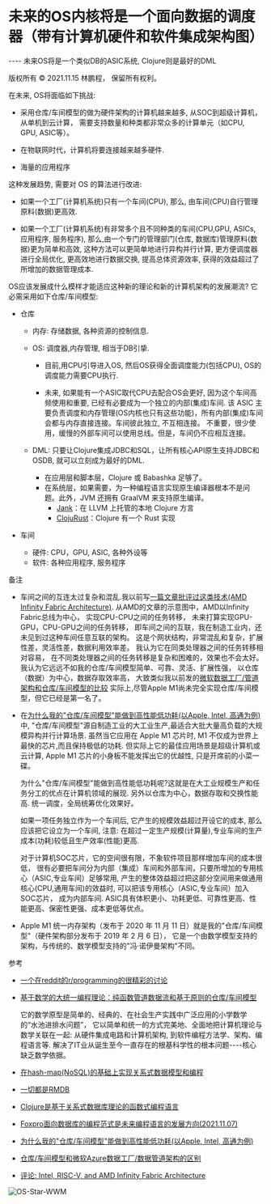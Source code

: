 # 未来的OS内核将是一个面向数据的调度器（带有计算机硬件和软件集成架构图）

---- 未来OS将是一个类似DB的ASIC系统, Clojure则是最好的DML

版权所有 © 2021.11.15 林鹏程， 保留所有权利。

在未来, OS将面临如下挑战:

- 采用仓库/车间模型的做为硬件架构的计算机越来越多, 从SOC到超级计算机，从单机到云计算， 需要支持数量和种类都非常众多的计算单元（如CPU, GPU, ASIC等）。

- 在物联网时代，计算机将要连接越来越多硬件.

- 海量的应用程序

这种发展趋势, 需要对 OS 的算法进行改进:

- 如果一个工厂(计算机系统)只有一个车间(CPU), 那么, 由车间(CPU)自行管理原料(数据)更高效.

- 如果一个工厂(计算机系统)有非常多个且不同种类的车间(CPU,GPU, ASICs, 应用程序, 服务程序), 
  那么,由一个专门的管理部门(仓库, 数据库)管理原料(数据)更为简单和高效, 这种方法可以更简单地进行异构并行计算, 
  更方便调度器进行全局优化, 更高效地进行数据交换, 提高总体资源效率, 获得的效益超过了所增加的数据管理成本.

OS应该发展成什么模样才能适应这种新的理论和新的计算机架构的发展潮流?
它必需采用如下仓库/车间模型:

- 仓库 

  - 内存: 存储数据, 各种资源的控制信息.
  
  - OS: 调度器,内存管理, 相当于DB引挚.
  
    - 目前,用CPU引导进入OS, 然后OS获得全面调度能力(包括CPU), OS的调度能力需要CPU执行. 
    
    - 未来, 如果能有一个ASIC取代CPU去配合OS会更好, 因为这个车间高频使用和重要, 已经有必要成为一个独立的内部(集成)车间.
      该 ASIC 主要负责调度和内存管理(OS内核也只有这些功能)，所有内部(集成)车间会都与内存直接连接。车间彼此独立, 不互相连接。
      不重要，很少使用，缓慢的外部车间可以使用总线。但是，车间仍不应相互连接。

  - DML: 只要让Clojure集成JDBC和SQL，让所有核心API原生支持JDBC和OSDB, 就可以立刻成为最好的DML.
    - 在应用层和脚本层，Clojure 或 Babashka 足够了。
    - 在系统层，如果需要，为一种编程语言实现原生编译器根本不是问题。此外，JVM 还拥有 GraalVM 来支持原生编译。
      - [Jank](https://github.com/jank-lang/jank)：在 LLVM 上托管的本地 Clojure 方言
      - [ClojuRust](https://github.com/clojurust/clojurust)：Clojure 有一个 Rust 实现
  
- 车间
  - 硬件: CPU，GPU, ASIC, 各种外设等
  - 软件: 各种应用程序, 服务程序

备注

- 车间之间的互连太过复杂和混乱.我以前写[一篇文章批评过这类技术(AMD Infinity Fabric Architecture)](./Intel_RISC_V.md).
  从AMD的文章的示意图中，AMD以Infinity Fabric总线为中心， 实现CPU-CPU之间的任务转移，
  未来打算实现GPU-GPU，CPU-GPU之间的任务转移， 即车间之间的互联，我在制造工业内，还未见到过这种车间任意互联的架构。 
  这是个网状结构，非常混乱和复杂，扩展性差，灵活性差，数据利用效率差。 
  我认为它在同类处理器之间的任务转移相对容易， 在不同类处理器之间的任务转移是复杂和困难的，效果也不会太好。 
  我认为它远远不如我的仓库/车间模型简单、可靠、灵活、扩展性强， 以仓库（数据）为中心，数据存取效率高，
  大致类似我以前发的[微软数据工厂/管道架构和仓库/车间模型的比较](./diff_WWModel_AzureDataFactoryPipe_cn.md)
  实际上,尽管Apple M1尚未完全实现仓库/车间模型，但它已经是第一名了。
  
- 在[为什么我的"仓库/车间模型"能做到高性能低功耗(以Apple, Intel, 高通为例)](./why_wwmodel_fast.md)中,
  "仓库/车间模型"源自制造工业的大工业生产,最适合大批大量高负载的大规模异构并行计算场景. 
  虽然当它应用在 Apple M1 芯片时, M1 不仅成为世界上最快的芯片,而且保持极低的功耗. 
  但实际上它的最佳应用场景是超级计算机或云计算, Apple M1 芯片的小身板不能发挥出它的优越性, 
  只是开席前的小菜一碟。

  为什么"仓库/车间模型"能做到高性能低功耗呢?这就是在大工业规模生产和任务分工的优点在计算机领域的展现. 
  另外以仓库为中心，数据存取和交换性能高. 统一调度，全局统筹优化效果好。

  如果一项任务独立作为一个车间后, 它产生的规模效益超过开设它的成本, 那么应该把它设立为一个车间, 
  注意: 在超过一定生产规模(计算量),专业车间的生产成本(功耗)较低且生产效率(性能)更高.

  对于计算机SOC芯片，它的空间很有限，不象软件项目那样增加车间的成本很低， 
  很有必要把车间分为内部（集成）车间和外部车间，只要所增加的专用核心（ASIC,专业车间）足够常用,
  产生的整体效益超过把这部分空间用来做通用核心(CPU,通用车间)的效益时, 可以把该专用核心（ASIC,专业车间）加入SOC芯片，
  成为内部车间. ASIC具有体积更小、功耗更低、可靠性更高、性能更高、保密性更强、成本更低等优点。
  
- Apple M1 统一内存架构（发布于 2020 年 11 月 11 日）就是我的"仓库/车间模型"（硬件架构部分发布于 2019 年 2 月 6 日），
  它是一个由数学模型支持的架构，与传统的、数学模型支持的"冯·诺伊曼架构"不同。  

参考 

- [一个在reddit的r/programming的很精彩的讨论](https://www.reddit.com/r/programming/comments/quk3xq/in_the_future_os_will_be_a_db_and_clojure_will_be/)

- [基于数学的大统一编程理论：纯函数管道数据流和基于原则的仓库/车间模型](https://github.com/linpengcheng/PurefunctionPipelineDataflow)

  它的数学原型是简单的、经典的、在社会生产实践中广泛应用的小学数学的“水池进排水问题”， 
  它以简单和统一的方式完美地、全面地把计算机理论与数学关联在一起: 
  从硬件集成电路和计算机架构, 到软件编程方法学、架构、编程语言等. 
  解决了IT业从诞生至今一直存在的根基科学性的根本问题----核心缺乏数学依据。

- [在hash-map(NoSQL)的基础上实现关系式数据模型和编程](./relational_model_on_hashmap.md)

- [一切都是RMDB](./Everything_is_RMDB.md)

- [Clojure是基于关系式数据库理论的函数式编程语言](./Clojure_is_FP_based_on_RMDB.md)

- [Foxpro面向数据库的编程范式是未来编程语言的发展方向(2021.11.07)](./Mummy4Foxpro.md)

- [为什么我的"仓库/车间模型"能做到高性能低功耗(以Apple, Intel, 高通为例)](./why_wwmodel_fast.md)

- [仓库/车间模型和微软Azure数据工厂/数据管道架构的区别](./diff_WWModel_AzureDataFactoryPipe.md)

- [评论: Intel, RISC-V, and AMD Infinity Fabric Architecture](./Intel_RISC_V.md)

![OS-Star-WWM](./image/OS-Star-WWM.svg)
  
